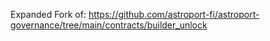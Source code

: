 Expanded Fork of: https://github.com/astroport-fi/astroport-governance/tree/main/contracts/builder_unlock
